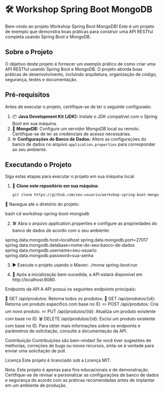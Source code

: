 # 🛠️ Workshop Spring Boot MongoDB

Bem-vindo ao projeto Workshop Spring Boot MongoDB! Este é um projeto de exemplo que demonstra boas práticas para construir uma API RESTful completa usando Spring Boot e MongoDB.

## Sobre o Projeto

O objetivo deste projeto é fornecer um exemplo prático de como criar uma API RESTful usando Spring Boot e MongoDB. O projeto aborda boas práticas de desenvolvimento, incluindo arquitetura, organização de código, segurança, testes e documentação.

## Pré-requisitos

Antes de executar o projeto, certifique-se de ter o seguinte configurado:

1. 📦 **Java Development Kit (JDK):** Instale o JDK compatível com o Spring Boot em sua máquina.
2. 🍃 **MongoDB:** Configure um servidor MongoDB local ou remoto. Certifique-se de ter as credenciais de acesso necessárias.
3. ⚙️ **Configurações de Banco de Dados:** Altere as configurações do banco de dados no arquivo `application.properties` para corresponder ao seu ambiente.

## Executando o Projeto

Siga estas etapas para executar o projeto em sua máquina local:

1. 🔄 **Clone este repositório em sua máquina:**

   ```bash
   git clone https://github.com/seu-usuario/workshop-spring-boot-mongodb.git

 📂 Navegue até o diretório do projeto:

bash 
cd workshop-spring-boot-mongodb


2. 🛠️ Abra o arquivo application.properties e configure as propriedades do banco de dados de acordo com o seu ambiente:

spring.data.mongodb.host=localhost
spring.data.mongodb.port=27017
spring.data.mongodb.database=nome-do-seu-banco-de-dados
spring.data.mongodb.username=seu-usuario
spring.data.mongodb.password=sua-senha

3. ▶️ Execute o projeto usando o Maven:
./mvnw spring-boot:run

4. 🚀 Após a inicialização bem-sucedida, a API estará disponível em http://localhost:8080.

Endpoints da API
A API possui os seguintes endpoints principais:

📄 GET /api/produtos: Retorna todos os produtos.
📄 GET /api/produtos/{id}: Retorna um produto específico com base no ID.
✏️ POST /api/produtos: Cria um novo produto.
✏️ PUT /api/produtos/{id}: Atualiza um produto existente com base no ID.
🗑️ DELETE /api/produtos/{id}: Exclui um produto existente com base no ID.
Para obter mais informações sobre os endpoints e parâmetros de solicitação, consulte a documentação da API.

Contribuição
Contribuições são bem-vindas! Se você tiver sugestões de melhorias, correções de bugs ou novos recursos, sinta-se à vontade para enviar uma solicitação de pull.

Licença
Este projeto é licenciado sob a Licença MIT.

Nota: Este projeto é apenas para fins educacionais e de demonstração. Certifique-se de revisar e personalizar as configurações de banco de dados e segurança de acordo com as práticas recomendadas antes de implantar em um ambiente de produção.
